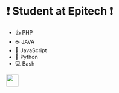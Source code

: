 # :exclamation: Student at Epitech :exclamation:

* :+1: PHP
* :coffee: JAVA
* :bell: JavaScript
* :snake: Python
* :computer: Bash

<img height="32" width="32" src="https://cdn.jsdelivr.net/npm/simple-icons@v5/icons/linkedin.svg" />